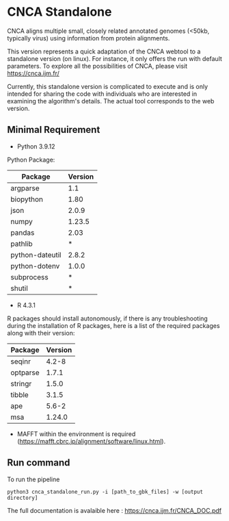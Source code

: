 # CNCA Standalone
 
CNCA aligns multiple small, closely related annotated genomes (<50kb, typically virus) using information from protein alignments.


This version represents a quick adaptation of the CNCA webtool to a standalone version (on linux). 
For instance, it only offers the run with default parameters. To explore all the possibilities of CNCA, please visit https://cnca.ijm.fr/

Currently, this standalone version is complicated to execute and is only intended for sharing the code with individuals who are interested in examining the algorithm's details. 
The actual tool corresponds to the web version.

## Minimal Requirement

- Python 3.9.12

Python Package:

|Package                |Version |                                                                                      
|---------------------- |-------- |                                                                                    
|argparse               |1.1|
|biopython              |1.80|  
|json                   |2.0.9|                                                                                                                                                                                 
|numpy                  |1.23.5|                                                                                        
|pandas                 |2.03|
|pathlib                |*    |                                                                                                                                                                
|python-dateutil        |2.8.2 |                                                                                        
|python-dotenv          |1.0.0|
|subprocess	       |*|
|shutil                | *|

	
                                                                                                                                                                          
- R 4.3.1

R packages should install autonomously, if there is any troubleshooting during the installation of R packages, here is a list of the required packages along with their version:

|Package                |Version |                                                                                      
|---------------------- |-------- |                                                                            
|seqinr		       |4.2-8      |                                                                                                                                                                           
|optparse               |1.7.1|
|stringr                |1.5.0|
|tibble                 |3.1.5|
|ape                    |5.6-2|
|msa                    |1.24.0|


- MAFFT within the environment is required (https://mafft.cbrc.jp/alignment/software/linux.html).

## Run command
To run the pipeline

``` shell
python3 cnca_standalone_run.py -i [path_to_gbk_files] -w [output directory]
```

The full documentation is avalaible here : https://cnca.ijm.fr/CNCA_DOC.pdf
